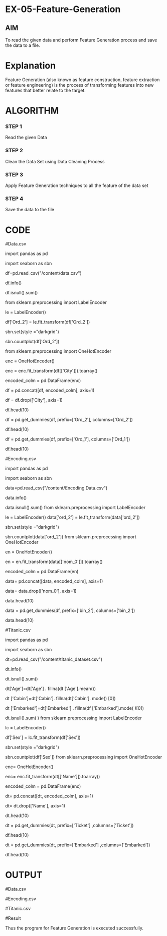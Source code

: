 # EX-05-Feature-Generation


## AIM
To read the given data and perform Feature Generation process and save the data to a file. 

# Explanation
Feature Generation (also known as feature construction, feature extraction or feature engineering) is the process of transforming features into new features that better relate to the target.
 

# ALGORITHM
### STEP 1
Read the given Data
### STEP 2
Clean the Data Set using Data Cleaning Process
### STEP 3
Apply Feature Generation techniques to all the feature of the data set
### STEP 4
Save the data to the file


# CODE

#Data.csv

import pandas as pd

import seaborn as sbn

df=pd.read_csv("/content/data.csv")

df.info()

df.isnull().sum()

from sklearn.preprocessing import LabelEncoder

le = LabelEncoder()

df['Ord_2'] = le.fit_transform(df['Ord_2'])

sbn.set(style ="darkgrid")

sbn.countplot(df['Ord_2'])

from sklearn.preprocessing import OneHotEncoder

enc = OneHotEncoder()

enc = enc.fit_transform(df[['City']]).toarray()

encoded_colm = pd.DataFrame(enc)

df = pd.concat([df, encoded_colm], axis=1)

df = df.drop(['City'], axis=1)

df.head(10)

df = pd.get_dummies(df, prefix=['Ord_2'], columns=['Ord_2'])

df.head(10)

df = pd.get_dummies(df, prefix=['Ord_1'], columns=['Ord_1'])

df.head(10)

#Encoding.csv

import pandas as pd

import seaborn as sbn

data=pd.read_csv("/content/Encoding Data.csv")

data.info()

data.isnull().sum() from sklearn.preprocessing import LabelEncoder

le = LabelEncoder() data['ord_2'] = le.fit_transform(data['ord_2'])

sbn.set(style ="darkgrid")

sbn.countplot(data['ord_2']) from sklearn.preprocessing import OneHotEncoder

en = OneHotEncoder()

en = en.fit_transform(data[['nom_0']]).toarray()

encoded_colm = pd.DataFrame(en)

data= pd.concat([data, encoded_colm], axis=1) 

data= data.drop(['nom_0'], axis=1)

data.head(10)

data = pd.get_dummies(df, prefix=['bin_2'], columns=['bin_2'])

data.head(10)

#Titanic.csv

import pandas as pd

import seaborn as sbn

dt=pd.read_csv("/content/titanic_dataset.csv")

dt.info()

dt.isnull().sum()

dt['Age']=dt['Age'] . fillna(dt ['Age'].mean())

dt ['Cabin']=dt['Cabin']. fillna(dt['Cabin']. mode() [0])

dt ['Embarked']=dt['Embarked'] . fillna(df ['Embarked'].mode( )[0])

dt.isnull().sum( ) from sklearn.preprocessing import LabelEncoder

lc = LabelEncoder()

df['Sex'] = lc.fit_transform(df['Sex'])

sbn.set(style ="darkgrid")

sbn.countplot(df['Sex']) from sklearn.preprocessing import OneHotEncoder

enc= OneHotEncoder()

enc= enc.fit_transform(dt[['Name']]).toarray()

encoded_colm = pd.DataFrame(enc)

dt= pd.concat([dt, encoded_colm], axis=1)

dt= dt.drop(['Name'], axis=1)

dt.head(10)

dt = pd.get_dummies(dt, prefix=['Ticket'] ,columns=['Ticket'])

df.head(10)

dt = pd.get_dummies(dt, prefix=['Embarked'] ,columns=['Embarked'])

df.head(10)

# OUTPUT

#Data.csv

#Encoding.csv

#Titanic.csv


#Result

Thus the program for Feature Generation is executed successfully.
